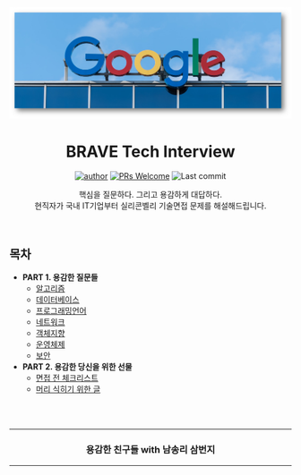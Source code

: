 <div align=center>

<img src="_raw/google.png" />

# BRAVE Tech Interview

[![author](https://img.shields.io/badge/author-covenant-brightgreen.svg?style=flat-square)](https://covenant.tistory.com/)
[![PRs Welcome](https://img.shields.io/badge/PRs-welcome-brightgreen.svg?style=flat-square)](https://github.com/brave-people/Dev-Event/pulls)
![Last commit](https://img.shields.io/github/last-commit/brave-people/Dev-Event?style=flat-square)


핵심을 질문하다. 그리고 용감하게 대답하다. <br />
현직자가 국내 IT기업부터 실리콘벨리 기술면접 문제를 해설해드립니다.

</div>

<br />

## 목차

- __PART 1. 용감한 질문들__
	- [알고리즘](./contents/algorithm.md)
	- [데이터베이스](./contents/database.md)
	- [프로그래밍언어](./contents/language.md)
	- [네트워크](./contents/network.md)
	- [객체지향](./contents/oop.md)
	- [운영체제](./contents/os.md)
	- [보안](./contents/security.md)
- __PART 2. 용감한 당신을 위한 선물__
	- [면접 전 체크리스트](./contents/before30mins.md)
	- [머리 식히기 위한 글](./contents/source.md)

<br />
<br />
<div align=center>
  <hr />
    <h3> 용감한 친구들 with 남송리 삼번지 </h3>
  <hr />
</div>

